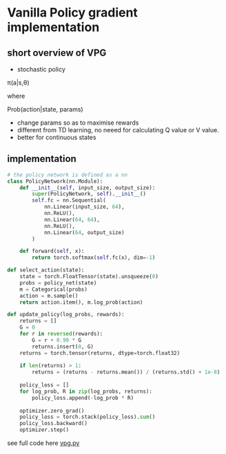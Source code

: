 # Vanilla Policy gradient implementation



## short overview of VPG
- stochastic policy

π(a|s,θ)

where

Prob(action|state, params)

- change params so as to maximise rewards
- different from TD learning, no neeed for calculating Q value or V value.
- better for continuous states




## implementation


```py
# the policy network is defined as a nn
class PolicyNetwork(nn.Module):
    def __init__(self, input_size, output_size):
        super(PolicyNetwork, self).__init__()
        self.fc = nn.Sequential(
            nn.Linear(input_size, 64),
            nn.ReLU(),
            nn.Linear(64, 64),
            nn.ReLU(),
            nn.Linear(64, output_size)
        )

    def forward(self, x):
        return torch.softmax(self.fc(x), dim=-1)

def select_action(state):
    state = torch.FloatTensor(state).unsqueeze(0)
    probs = policy_net(state)
    m = Categorical(probs)
    action = m.sample()
    return action.item(), m.log_prob(action)

def update_policy(log_probs, rewards):
    returns = []
    G = 0
    for r in reversed(rewards):
        G = r + 0.99 * G
        returns.insert(0, G)
    returns = torch.tensor(returns, dtype=torch.float32)
    
    if len(returns) > 1:
        returns = (returns - returns.mean()) / (returns.std() + 1e-8)
    
    policy_loss = []
    for log_prob, R in zip(log_probs, returns):
        policy_loss.append(-log_prob * R)
    
    optimizer.zero_grad()
    policy_loss = torch.stack(policy_loss).sum()
    policy_loss.backward()
    optimizer.step()
```


see full code here [vpg.py](./code/vpg.py)

